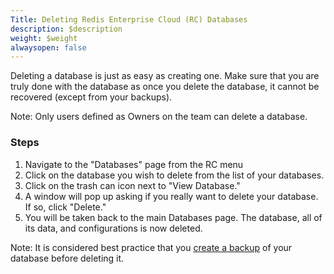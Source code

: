 ```yaml
---
Title: Deleting Redis Enterprise Cloud (RC) Databases
description: $description
weight: $weight
alwaysopen: false
---
```

Deleting a database is just as easy as creating one. Make sure that you
are truly done with the database as once you delete the database, it
cannot be recovered (except from your backups).

Note: Only users defined as Owners on the team can delete a database.

### Steps

1.  Navigate to the "Databases" page from the RC menu
2.  Click on the database you wish to delete from the list of your
    databases.
3.  Click on the trash can icon next to "View Database."
4.  A window will pop up asking if you really want to delete your
    database. If so, click "Delete."
5.  You will be taken back to the main Databases page. The database, all
    of its data, and configurations is now deleted.

Note: It is considered best practice that you [create a
backup](/redis-cloud-documentation/configuration/backups/) of your
database before deleting it.
